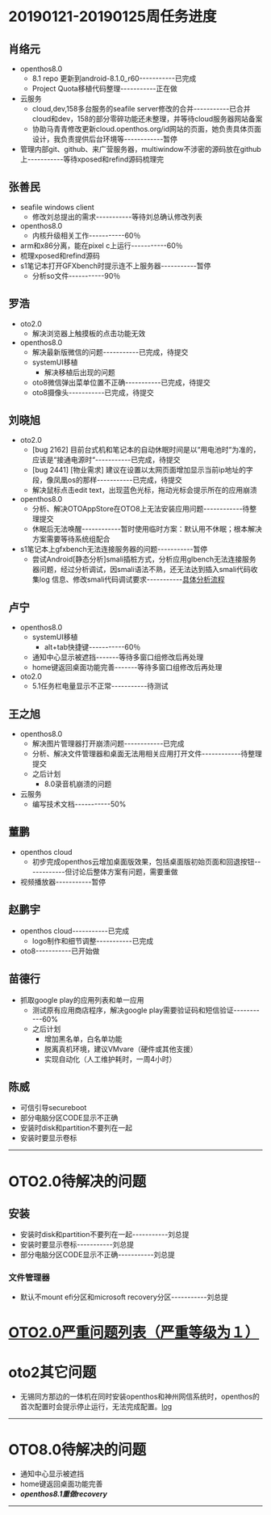# 20190121-20190125周任务进度

## 肖络元
- openthos8.0
   - 8.1 repo 更新到android-8.1.0_r60-----------已完成
   - Project Quota移植代码整理-----------正在做
- 云服务
   - cloud,dev,158多台服务的seafile server修改的合并-----------已合并cloud和dev，158的部分零碎功能还未整理，并等待cloud服务器网站备案
   - 协助马青青修改更新cloud.openthos.org/id网站的页面，她负责具体页面设计，我负责提供后台环境等------------暂停
- 管理内部git、github、来广营服务器，multiwindow不涉密的源码放在github上-----------等待xposed和refind源码梳理完
                
## 张善民
- seafile windows client
   - 修改刘总提出的需求-----------等待刘总确认修改列表
- openthos8.0
   - 内核升级相关工作-----------60％
- arm和x86分离，能在pixel c上运行-----------60％
- 梳理xposed和refind源码
- s1笔记本打开GFXbench时提示连不上服务器-----------暂停
   - 分析so文件-----------90％

## 罗浩
- oto2.0
   - 解决浏览器上触摸板的点击功能无效
- openthos8.0
   - 解决最新版微信的问题-----------已完成，待提交
   - systemUI移植
      - 解决移植后出现的问题
   - oto8微信弹出菜单位置不正确-----------已完成，待提交
   - oto8摄像头-----------已完成，待提交

## 刘晓旭
- oto2.0
   - [bug 2162] 目前台式机和笔记本的自动休眠时间是以“用电池时“为准的，应该是“接通电源时“-----------已完成，待提交
   - [bug 2441] [物业需求] 建议在设置以太网页面增加显示当前ip地址的字段，像凤凰os的那样-----------已完成，待提交
   - 解决鼠标点击edit text，出现蓝色光标，拖动光标会提示所在的应用崩溃
- openthos8.0
   - 分析、解决OTOAppStore在OTO8上无法安装应用问题------------待整理提交
   - 休眠后无法唤醒------------暂时使用临时方案：默认用不休眠；根本解决方案需要等待系统组配合
- s1笔记本上gfxbench无法连接服务器的问题-----------暂停
   - 尝试Android[静态分析]smali插桩方式，分析应用glbench无法连接服务器问题，经过分析调试，因smali语法不熟，还无法达到插入smali代码收集log 信息、修改smali代码调试要求-----------[具体分析流程](https://github.com/openthos/multiwin-analysis/blob/master/multiwindow/liuxx/Android%20smali%22%E6%8F%92%E6%A1%A9%22%E8%B0%83%E8%AF%95apk.md)


## 卢宁
- openthos8.0
   - systemUI移植
      - alt+tab快捷键-----------60％
   - 通知中心显示被遮挡-------等待多窗口组修改后再处理
   - home键返回桌面功能完善-------等待多窗口组修改后再处理
- oto2.0
   - 5.1任务栏电量显示不正常-----------待测试

## 王之旭
- openthos8.0
   - 解决图片管理器打开崩溃问题------------已完成
   - 分析、解决文件管理器和桌面无法用相关应用打开文件------------待整理提交
   - 之后计划
      - 8.0录音机崩溃的问题
- 云服务
   - 编写技术文档-----------50%

## 董鹏
- openthos cloud
   - 初步完成openthos云增加桌面版效果，包括桌面版初始页面和回退按钮------------但讨论后整体方案有问题，需要重做
- 视频播放器-----------暂停

## 赵鹏宇
- openthos cloud-----------已完成
   - logo制作和细节调整-----------已完成
- oto8-----------已开始做
   
## 苗德行
- 抓取google play的应用列表和单一应用
   - 测试原有应用商店程序，解决google play需要验证码和短信验证-----------60%
   - 之后计划
      - 增加黑名单，白名单功能
      - 脱离真机环境，建议VMvare（硬件或其他支援）
      - 实现自动化（人工维护耗时，一周4小时）


## 陈威
- 可信引导secureboot
- 部分电脑分区CODE显示不正确
- 安装时disk和partition不要列在一起
- 安装时要显示卷标

***

# OTO2.0待解决的问题
## 安装
- 安装时disk和partition不要列在一起-----------刘总提
- 安装时要显示卷标-----------刘总提
- 部分电脑分区CODE显示不正确-----------刘总提

### 文件管理器
- 默认不mount efi分区和microsoft recovery分区-----------刘总提


# [OTO2.0严重问题列表（严重等级为１）](https://github.com/openthos/app-testing-results/blob/master/%E6%B5%8B%E8%AF%95%E5%86%85%E5%AE%B9%E5%8F%8A%E7%BB%93%E6%9E%9C/%E5%8A%9F%E8%83%BD%E6%B5%8B%E8%AF%95%E7%9B%B8%E5%85%B3/OTO2.0%E4%B8%A5%E9%87%8D%E9%97%AE%E9%A2%98%E5%88%97%E8%A1%A8.md)

# oto2其它问题
- 无锡同方那边的一体机在同时安装openthos和神州网信系统时，openthos的首次配置时会提示停止运行，无法完成配置。[log](https://github.com/openthos/app-testing-results/blob/master/other/a.txt)

***
# OTO8.0待解决的问题
- 通知中心显示被遮挡
- home键返回桌面功能完善
- ***openthos8.1重做recovery***
***
